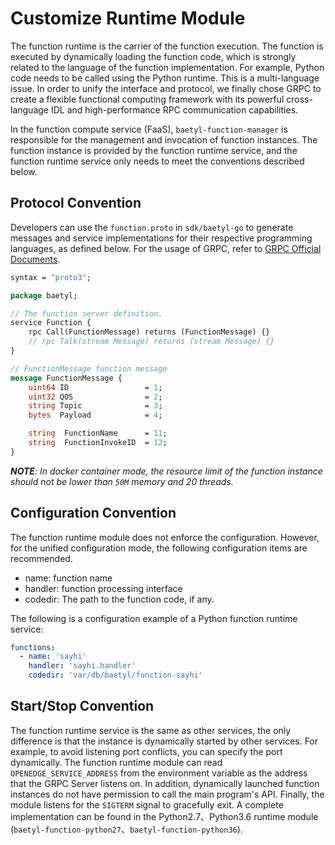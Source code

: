 # Customize Runtime Module

The function runtime is the carrier of the function execution. The function is executed by dynamically loading the function code, which is strongly related to the language of the function implementation. For example, Python code needs to be called using the Python runtime. This is a multi-language issue. In order to unify the interface and protocol, we finally chose GRPC to create a flexible functional computing framework with its powerful cross-language IDL and high-performance RPC communication capabilities.

In the function compute service (FaaS), `baetyl-function-manager` is responsible for the management and invocation of function instances. The function instance is provided by the function runtime service, and the function runtime service only needs to meet the conventions described below.

## Protocol Convention

Developers can use the `function.proto` in `sdk/baetyl-go` to generate messages and service implementations for their respective programming languages, as defined below. For the usage of GRPC, refer to [GRPC Official Documents](https://grpc.io/docs/quickstart/go.html).

```proto
syntax = "proto3";

package baetyl;

// The function server definition.
service Function {
    rpc Call(FunctionMessage) returns (FunctionMessage) {}
    // rpc Talk(stream Message) returns (stream Message) {}
}

// FunctionMessage function message
message FunctionMessage {
    uint64 ID                 = 1;
    uint32 QOS                = 2;
    string Topic              = 3;
    bytes  Payload            = 4;

    string  FunctionName      = 11;
    string  FunctionInvokeID  = 12;
}
```

_**NOTE**: In docker container mode, the resource limit of the function instance should not be lower than `50M` memory and 20 threads._

## Configuration Convention

The function runtime module does not enforce the configuration. However, for the unified configuration mode, the following configuration items are recommended.

- name: function name
- handler: function processing interface
- codedir: The path to the function code, if any.

The following is a configuration example of a Python function runtime service:

```yaml
functions:
  - name: 'sayhi'
    handler: 'sayhi.handler'
    codedir: 'var/db/baetyl/function-sayhi'
```

## Start/Stop Convention

The function runtime service is the same as other services, the only difference is that the instance is dynamically started by other services. For example, to avoid listening port conflicts, you can specify the port dynamically. The function runtime module can read `OPENEDGE_SERVICE_ADDRESS` from the environment variable as the address that the GRPC Server listens on. In addition, dynamically launched function instances do not have permission to call the main program's API. Finally, the module listens for the `SIGTERM` signal to gracefully exit. A complete implementation can be found in the Python2.7、Python3.6 runtime module (`baetyl-function-python27`、`baetyl-function-python36`).